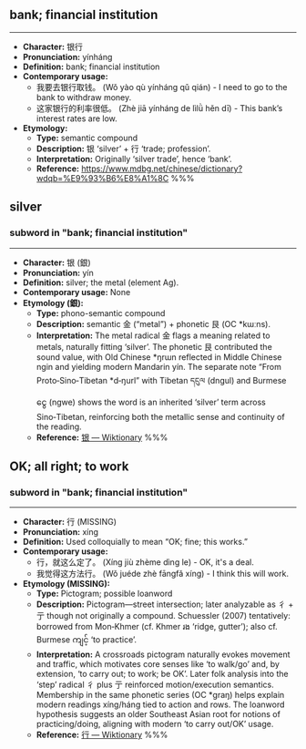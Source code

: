 ## bank; financial institution
---
- **Character:** 银⾏
- **Pronunciation:** yínháng
- **Definition:** bank; financial institution
- **Contemporary usage:**
  - 我要去银行取钱。 (Wǒ yào qù yínháng qǔ qián) - I need to go to the bank to withdraw money.
  - 这家银行的利率很低。 (Zhè jiā yínháng de lìlǜ hěn dī) - This bank’s interest rates are low.
- **Etymology:**
  - **Type:** semantic compound
  - **Description:** 银 ‘silver’ + 行 ‘trade; profession’.
  - **Interpretation:** Originally ‘silver trade’, hence ‘bank’.
  - **Reference:** https://www.mdbg.net/chinese/dictionary?wdqb=%E9%93%B6%E8%A1%8C
%%%
## silver
### subword in "bank; financial institution"
---
- **Character:** 银 (銀)
- **Pronunciation:** yín
- **Definition:** silver; the metal (element Ag).
- **Contemporary usage:**
None
- **Etymology (銀):**
  - **Type:** phono-semantic compound
  - **Description:** semantic 金 (“metal”) + phonetic 艮 (OC *kɯːns).
  - **Interpretation:** The metal radical 金 flags a meaning related to metals, naturally fitting ‘silver’. The phonetic 艮 contributed the sound value, with Old Chinese *ŋrɯn reflected in Middle Chinese ngin and yielding modern Mandarin yín. The separate note “From Proto‑Sino‑Tibetan *d‑ŋurl” with Tibetan དངུལ (dngul) and Burmese ငွေ (ngwe) shows the word is an inherited ‘silver’ term across Sino‑Tibetan, reinforcing both the metallic sense and continuity of the reading.
  - **Reference:** [银 — Wiktionary](https://en.wiktionary.org/wiki/%E9%8A%80)
%%%
## OK; all right; to work
### subword in "bank; financial institution"
---
- **Character:** ⾏ (MISSING)
- **Pronunciation:** xíng
- **Definition:** Used colloquially to mean “OK; fine; this works.”
- **Contemporary usage:**
  - 行，就这么定了。 (Xíng jiù zhème dìng le) - OK, it's a deal.
  - 我觉得这方法行。 (Wǒ juéde zhè fāngfǎ xíng) - I think this will work.
- **Etymology (MISSING):**
  - **Type:** Pictogram; possible loanword
  - **Description:** Pictogram—street intersection; later analyzable as 彳 + 亍 though not originally a compound. Schuessler (2007) tentatively: borrowed from Mon‑Khmer (cf. Khmer រង ‘ridge, gutter’); also cf. Burmese ကျင့် ‘to practice’.
  - **Interpretation:** A crossroads pictogram naturally evokes movement and traffic, which motivates core senses like ‘to walk/go’ and, by extension, ‘to carry out; to work; be OK’. Later folk analysis into the ‘step’ radical 彳 plus 亍 reinforced motion/execution semantics. Membership in the same phonetic series (OC *ɡraŋ) helps explain modern readings xíng/háng tied to action and rows. The loanword hypothesis suggests an older Southeast Asian root for notions of practicing/doing, aligning with modern ‘to carry out/OK’ usage.
  - **Reference:** [⾏ — Wiktionary](https://en.wiktionary.org/wiki/%E2%BE%8F)
%%%
